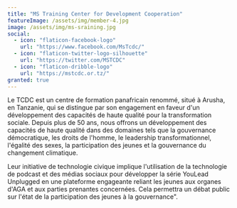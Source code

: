 ```yaml
---
title: "MS Training Center for Development Cooperation"
featureImage: /assets/img/member-4.jpg
image: /assets/img/ms-sraining.jpg
social:
  - icon: "flaticon-facebook-logo"
    url: "https://www.facebook.com/MsTcdc/"
  - icon: "flaticon-twitter-logo-silhouette"
    url: "https://twitter.com/MSTCDC"
  - icon: "flaticon-dribble-logo"
    url: "https://mstcdc.or.tz/"
granted: true
---
```

Le TCDC est un centre de formation panafricain renommé, situé à Arusha, en Tanzanie, qui se distingue par son engagement en faveur d'un développement des capacités de haute qualité pour la transformation sociale. Depuis plus de 50 ans, nous offrons un développement des capacités de haute qualité dans des domaines tels que la gouvernance démocratique, les droits de l'homme, le leadership transformationnel, l'égalité des sexes, la participation des jeunes et la gouvernance du changement climatique.

Leur initiative de technologie civique implique l'utilisation de la technologie de podcast et des médias sociaux pour développer la série YouLead Unplugged en une plateforme engageante reliant les jeunes aux organes d'AGA et aux parties prenantes concernées. Cela permettra un débat public sur l'état de la participation des jeunes à la gouvernance".
